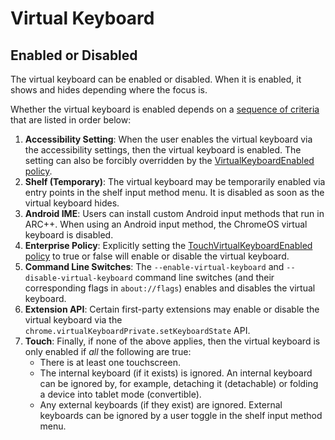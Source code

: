 # Virtual Keyboard

## Enabled or Disabled

The virtual keyboard can be enabled or disabled. When it is enabled, it shows and hides depending where the focus is.

Whether the virtual keyboard is enabled depends on a [sequence of criteria](https://source.chromium.org/search?q=symbol:KeyboardUIController::IsKeyboardEnableRequested&sq=&ss=chromium%2Fchromium%2Fsrc) that are listed in order below:

1. **Accessibility Setting**: When the user enables the virtual keyboard via the accessibility settings, then the virtual keyboard is enabled. The setting can also be forcibly overridden by the [VirtualKeyboardEnabled policy](https://crsrc.org/c/components/policy/resources/templates/policy_definitions/Accessibility/VirtualKeyboardEnabled.yaml).
1. **Shelf (Temporary)**: The virtual keyboard may be temporarily enabled via entry points in the shelf input method menu. It is disabled as soon as the virtual keyboard hides.
1. **Android  IME**: Users can install custom Android input methods that run in ARC++. When using an Android input method, the ChromeOS virtual keyboard is disabled.
1. **Enterprise Policy**: Explicitly setting the [TouchVirtualKeyboardEnabled policy](https://crsrc.org/c/components/policy/resources/templates/policy_definitions/Miscellaneous/TouchVirtualKeyboardEnabled.yaml) to true or false will enable or disable the virtual keyboard.
1. **Command Line Switches**: The `--enable-virtual-keyboard` and `--disable-virtual-keyboard` command line switches (and their corresponding flags in `about://flags`) enables and disables the virtual keyboard.
1. **Extension API**: Certain first-party extensions may enable or disable the virtual keyboard via the `chrome.virtualKeyboardPrivate.setKeyboardState` API.
1. **Touch**: Finally, if none of the above applies, then the virtual keyboard is only enabled if *all* the following are true:
    * There is at least one touchscreen.
    * The internal keyboard (if it exists) is ignored. An internal keyboard can be ignored by, for example, detaching it (detachable) or folding a device into tablet mode (convertible).
    * Any external keyboards (if they exist) are ignored. External keyboards can be ignored by a user toggle in the shelf input method menu.
